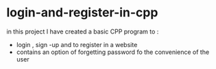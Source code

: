 # login-and-register-in-cpp

in this project I have created a basic CPP program to : 
* login , sign -up and to register in a website  
* contains an option of forgetting password fo the convenience of the user 
